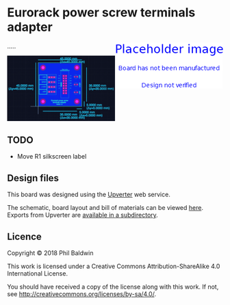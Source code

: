 # Eurorack power screw terminals adapter

<img align="right" src="../_common/PlaceholderImage.png">

.....

<img width="50%" src="./board-design.png">

## TODO

* Move R1 silkscreen label

## Design files

This board was designed using the [Upverter](https://upverter.com) web service.

The schematic, board layout and bill of materials can be viewed [here](https://upverter.com/Trebuchetindustries/f0b63092cbbe587c/Eurorack-power-screw-terminals-adapter/). Exports from Upverter are [available in a subdirectory](./Upverter%20exports).

## Licence

Copyright © 2018 Phil Baldwin

This work is licensed under a Creative Commons Attribution-ShareAlike 4.0 International License.

You should have received a copy of the license along with this work. If not, see <http://creativecommons.org/licenses/by-sa/4.0/>.
